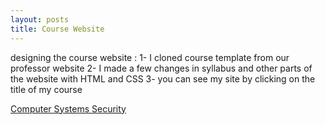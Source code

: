 ```yaml
---
layout: posts
title: Course Website
---
```

designing the course website :
    1- I cloned course template from our professor website
    2- I made a few changes in syllabus and other parts of the website with HTML and CSS
    3- you can see my site by clicking on the title of my course

<a href="https://mahdi-javid.github.io/computer-systems-security/">
Computer Systems Security
</a>